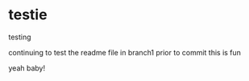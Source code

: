# testie
testing

continuing to test the readme file in branch1 prior to commit
this is fun


yeah baby!
